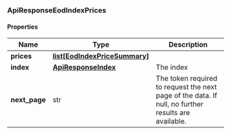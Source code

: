 

[//]: # (CLASS:ApiResponseEodIndexPrices)

[//]: # (KIND:object)

### ApiResponseEodIndexPrices

#### Properties

[//]: # (START_DEFINITION)

Name | Type | Description
------------ | ------------- | -------------
**prices** | [**list[EodIndexPriceSummary]**](EodIndexPriceSummary.md) |  &nbsp;
**index** | [**ApiResponseIndex**](ApiResponseIndex.md) | The index &nbsp;
**next_page** | str | The token required to request the next page of the data. If null, no further results are available. &nbsp;

[//]: # (END_DEFINITION)


[//]: # (CONTAINED_CLASS:EodIndexPriceSummary)


[//]: # (CONTAINED_CLASS:ApiResponseIndex)



